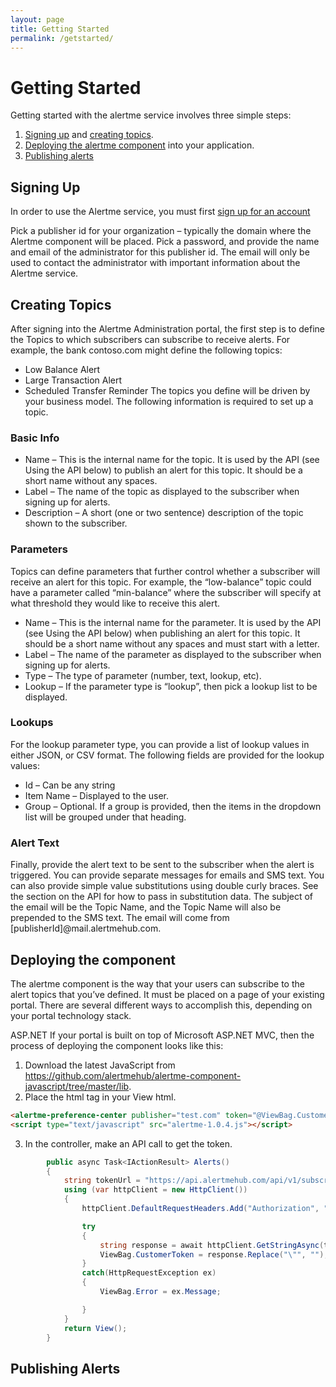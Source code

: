 ```yaml
---
layout: page
title: Getting Started
permalink: /getstarted/
---
```


# Getting Started
Getting started with the alertme service involves three simple steps:
1.	[Signing up](#signing-up) and [creating topics](#creating-topics).
2.	[Deploying the alertme component](#deploying-the-component) into your application.
3.	[Publishing alerts](#publishing-alerts)

## Signing Up
In order to use the Alertme service, you must first [sign up for an account](https://admin.alertmehub.com/register/)

Pick a publisher id for your organization – typically the domain where the Alertme component will be placed.  Pick a password, and provide the name and email of the administrator for this publisher id.  The email will only be used to contact the administrator with important information about the Alertme service.

## Creating Topics
After signing into the Alertme Administration portal, the first step is to define the Topics to which subscribers can subscribe to receive alerts.  For example, the bank contoso.com might define the following topics:
* Low Balance Alert
* Large Transaction Alert
* Scheduled Transfer Reminder
The topics you define will be driven by your business model.
The following information is required to set up a topic.

### Basic Info
* Name – This is the internal name for the topic.  It is used by the API (see Using the API below) to publish an alert for this topic.  It should be a short name without any spaces.
* Label – The name of the topic as displayed to the subscriber when signing up for alerts.
* Description – A short (one or two sentence) description of the topic shown to the subscriber.

### Parameters
Topics can define parameters that further control whether a subscriber will receive an alert for this topic.  For example, the “low-balance” topic could have a parameter called “min-balance” where the subscriber will specify at what threshold they would like to receive this alert.
* Name – This is the internal name for the parameter.  It is used by the API (see Using the API below) when publishing an alert for this topic.  It should be a short name without any spaces and must start with a letter.
* Label – The name of the parameter as displayed to the subscriber when signing up for alerts.
* Type  – The type of parameter (number, text, lookup, etc).
* Lookup – If the parameter type is “lookup”, then pick a lookup list to be displayed.

### Lookups
For the lookup parameter type, you can provide a list of lookup values in either JSON, or CSV format.
The following fields are provided for the lookup values:
* Id – Can be any string
* Item Name – Displayed to the user.
* Group – Optional.  If a group is provided, then the items in the dropdown list will be grouped under that heading.

### Alert Text
Finally, provide the alert text to be sent to the subscriber when the alert is triggered.
You can provide separate messages for emails and SMS text.  You can also provide simple value substitutions using double curly braces.  See the section on the API for how to pass in substitution data.
The subject of the email will be the Topic Name, and the Topic Name will also be prepended to the SMS text.  The email will come from [publisherId]@mail.alertmehub.com.

## Deploying the component
The alertme component is the way that your users can subscribe to the alert topics that you’ve defined.  It must be placed on a page of your existing portal.  There are several different ways to accomplish this, depending on your portal technology stack.

ASP.NET
If your portal is built on top of Microsoft ASP.NET MVC, then the process of deploying the component looks like this:
1.	Download the latest JavaScript from https://github.com/alertmehub/alertme-component-javascript/tree/master/lib.  
2.	Place the html tag in your View html. 
```html
<alertme-preference-center publisher="test.com" token="@ViewBag.CustomerToken"></alertme-preference-center>
<script type="text/javascript" src="alertme-1.0.4.js"></script>
````
3.	In the controller, make an API call to get the token.
```cs
        public async Task<IActionResult> Alerts()
        {
            string tokenUrl = "https://api.alertmehub.com/api/v1/subscriber/token/" + User.Identity.Name;
            using (var httpClient = new HttpClient())
            {
                httpClient.DefaultRequestHeaders.Add("Authorization", "4f0c8355d0107f3e4b4705b85085506a4567debfb0842d4b2ab1ee38dcd62ac5");

                try
                {
                    string response = await httpClient.GetStringAsync(tokenUrl);
                    ViewBag.CustomerToken = response.Replace("\"", "");
                }
                catch(HttpRequestException ex)
                {
                    ViewBag.Error = ex.Message;

                }
            }
            return View();
        }
```

## Publishing Alerts


